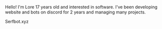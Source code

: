 Hello! I'm Lore 17 years old and interested in software. I've been developing website and bots on discord for 2 years and managing many projects. 

Serfbot.xyz 
